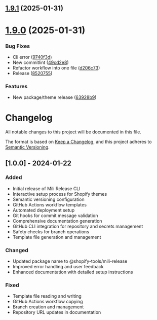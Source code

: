 ## [1.9.1](https://github.com/pasquinphilippe/mili-release/compare/v1.9.0...v1.9.1) (2025-01-31)

# [1.9.0](https://github.com/pasquinphilippe/mili-release/compare/v1.8.0...v1.9.0) (2025-01-31)


### Bug Fixes

* Cli error ([9740f3d](https://github.com/pasquinphilippe/mili-release/commit/9740f3d2747a5bf11bad141cb37b313a97f1907e))
* New commitlint ([49cd2e8](https://github.com/pasquinphilippe/mili-release/commit/49cd2e85fb45efb4a5446cff70feb06b0a39f8de))
* Refactor workflow into one file ([d206c73](https://github.com/pasquinphilippe/mili-release/commit/d206c736b26884229f3c13ef62e986549ed4effd))
* Release ([8520755](https://github.com/pasquinphilippe/mili-release/commit/85207550e7bf1f4b373b6934a83ac17d4c5c3aa6))


### Features

* New package/theme release ([63928b9](https://github.com/pasquinphilippe/mili-release/commit/63928b95f0ed675563906d69ae224fd5dd76c46f))

# Changelog

All notable changes to this project will be documented in this file.

The format is based on [Keep a Changelog](https://keepachangelog.com/en/1.0.0/),
and this project adheres to [Semantic Versioning](https://semver.org/spec/v2.0.0.html).

## [1.0.0] - 2024-01-22

### Added
- Initial release of Mili Release CLI
- Interactive setup process for Shopify themes
- Semantic versioning configuration
- GitHub Actions workflow templates
- Automated deployment setup
- Git hooks for commit message validation
- Comprehensive documentation generation
- GitHub CLI integration for repository and secrets management
- Safety checks for branch operations
- Template file generation and management

### Changed
- Updated package name to @shopify-tools/mili-release
- Improved error handling and user feedback
- Enhanced documentation with detailed setup instructions

### Fixed
- Template file reading and writing
- GitHub Actions workflow copying
- Branch creation and management
- Repository URL updates in documentation
